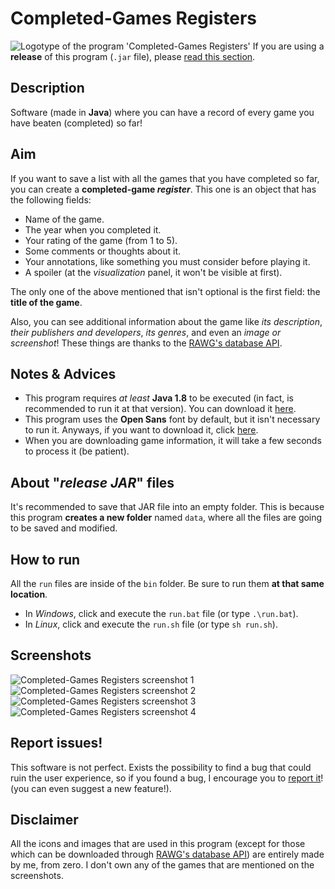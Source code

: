# Completed-Games Registers
![Logotype of the program 'Completed-Games Registers'](https://raw.githubusercontent.com/ComplexRalex/Completed-Games-Registers/master/res/gui/logotype.png "Logotype of the program.")
If you are using a **release** of this program (``.jar`` file), please [read this section](#about-release-jar-files).

## Description
Software (made in **Java**) where you can have a record of every game you have beaten (completed) so far!

## Aim
If you want to save a list with all the games that you have completed so far, you can create a **completed-game _register_**. This one is an object that has the following fields:

* Name of the game.
* The year when you completed it.
* Your rating of the game (from 1 to 5).
* Some comments or thoughts about it.
* Your annotations, like something you must consider before playing it.
* A spoiler (at the *visualization* panel, it won't be visible at first).

The only one of the above mentioned that isn't optional is the first field: the **title of the game**.

Also, you can see additional information about the game like _its description_, _their publishers and developers_, _its genres_, and even an _image or screenshot_!
These things are thanks to the [RAWG's database API](https://rawg.io/apidocs).

## Notes & Advices
* This program requires _at least_ **Java 1.8** to be executed (in fact, is recommended to run it at that version). You can download it [here](https://java.com/en/download/).
* This program uses the **Open Sans** font by default, but it isn't necessary to run it. Anyways, if you want to download it, click [here](https://fonts.google.com/specimen/Open+Sans).
* When you are downloading game information, it will take a few seconds to process it (be patient).

## About "_release JAR_" files
It's recommended to save that JAR file into an empty folder. This is because this program **creates a new folder** named ``data``, where all the files are going to be saved and modified.

## How to run
All the ``run`` files are inside of the ``bin`` folder. Be sure to run them **at that same location**.

* In *Windows*, click and execute the ``run.bat`` file (or type ``.\run.bat``).
* In *Linux*, click and execute the ``run.sh`` file (or type ``sh run.sh``).

## Screenshots
![Completed-Games Registers screenshot 1](https://i.imgur.com/l1GdgwX.png "screenshot 1")
![Completed-Games Registers screenshot 2](https://i.imgur.com/Gfcct3x.png "screenshot 2")
![Completed-Games Registers screenshot 3](https://i.imgur.com/7yJZlRr.png "screenshot 3")
![Completed-Games Registers screenshot 4](https://i.imgur.com/cHPfpFu.png "screenshot 4")

## Report issues!
This software is not perfect. Exists the possibility to find a bug that could ruin the user experience, so if you found a bug, I encourage you to [report it](https://github.com/ComplexRalex/Completed-Games-Registers/issues/new/choose)! (you can even suggest a new feature!).

## Disclaimer
All the icons and images that are used in this program (except for those which can be downloaded through [RAWG's database API](https://rawg.io/apidocs)) are entirely made by me, from zero.
I don't own any of the games that are mentioned on the screenshots.
